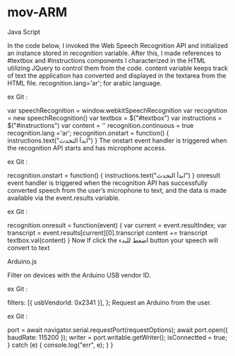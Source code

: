 # mov-ARM
Java Script

In the code below, I invoked the Web Speech Recognition API and initialized an instance stored in recognition variable. After this, I made references to #textbox and #instructions components I characterized in the HTML utilizing JQuery to control them from the code. content variable keeps track of text the application has converted and displayed in the textarea from the HTML file. recognition.lang='ar'; for arabic language.

ex Git :

var speechRecognition = window.webkitSpeechRecognition
var recognition = new speechRecognition()
var textbox = $("#textbox")
var instructions = $("#instructions")
var content = ''
recognition.continuous = true
recognition.lang ='ar';
recognition.onstart = function() {
 instructions.text("ابدأ التحدث")
}
The onstart event handler is triggered when the recognition API starts and has microphone access.

ex Git :

recognition.onstart = function() {
 instructions.text("ابدأ التحدث")
}
onresult event handler is triggered when the recognition API has successfully converted speech from the user’s microphone to text, and the data is made available via the event.results variable.

ex Git :

recognition.onresult = function(event) {
 var current = event.resultIndex;
 var transcript = event.results[current][0].transcript
 content += transcript
 textbox.val(content)
}
Now If click the اضغط للبدء button your speech will convert to text

Arduino.js

Filter on devices with the Arduino USB vendor ID.

ex Git :

 filters: [{ usbVendorId: 0x2341 }],
        };
Request an Arduino from the user.

ex Git :

 port = await navigator.serial.requestPort(requestOptions);
       await port.open({ baudRate: 115200 });
       writer = port.writable.getWriter();
       isConnectted = true;
     } catch (e) {
       console.log("err", e);
     }
   }
